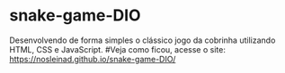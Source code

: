 # snake-game-DIO
 Desenvolvendo de forma simples o clássico jogo da cobrinha utilizando HTML, CSS e JavaScript.
#Veja como ficou, acesse o site: https://nosleinad.github.io/snake-game-DIO/
